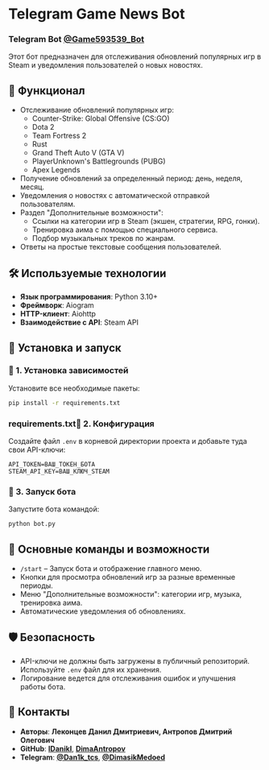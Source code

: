 # Telegram Game News Bot  
### Telegram Bot [@Game593539_Bot](https://web.telegram.org/a/#7540008294)
Этот бот предназначен для отслеживания обновлений популярных игр в Steam и уведомления пользователей о новых новостях.

## 📌 Функционал

- Отслеживание обновлений популярных игр:
  - Counter-Strike: Global Offensive (CS\:GO)
  - Dota 2
  - Team Fortress 2
  - Rust
  - Grand Theft Auto V (GTA V)
  - PlayerUnknown's Battlegrounds (PUBG)
  - Apex Legends
- Получение обновлений за определенный период: день, неделя, месяц.
- Уведомления о новостях с автоматической отправкой пользователям.
- Раздел "Дополнительные возможности":
  - Ссылки на категории игр в Steam (экшен, стратегии, RPG, гонки).
  - Тренировка аима с помощью специального сервиса.
  - Подбор музыкальных треков по жанрам.
- Ответы на простые текстовые сообщения пользователей.

## 🛠 Используемые технологии

- **Язык программирования**: Python 3.10+
- **Фреймворк**: Aiogram
- **HTTP-клиент**: Aiohttp
- **Взаимодействие с API**: Steam API

## 🚀 Установка и запуск

### 🔹 1. Установка зависимостей

Установите все необходимые пакеты:

```bash
pip install -r requirements.txt
```

### requirements.txt🔹 2. Конфигурация

Создайте файл `.env` в корневой директории проекта и добавьте туда свои API-ключи:

```env
API_TOKEN=ВАШ_ТОКЕН_БОТА
STEAM_API_KEY=ВАШ_КЛЮЧ_STEAM
```

### 🔹 3. Запуск бота

Запустите бота командой:

```bash
python bot.py
```

## 🔧 Основные команды и возможности

- `/start` – Запуск бота и отображение главного меню.
- Кнопки для просмотра обновлений игр за разные временные периоды.
- Меню "Дополнительные возможности": категории игр, музыка, тренировка аима.
- Автоматические уведомления об обновлениях.

## 🛡 Безопасность

- API-ключи не должны быть загружены в публичный репозиторий. Используйте `.env` файл для их хранения.
- Логирование ведется для отслеживания ошибок и улучшения работы бота.

## 🤝 Контакты
- **Авторы**: **Леконцев Данил Дмитриевич, Антропов Дмитрий Олегович**
- **GitHub**: **[lDanikl](https://github.com/lDanikl)**, **[DimaAntropov](https://github.com/DimaAntropov)**
- **Telegram**: **[@Dan1k_tcs](https://t.me/Dan1k_tcs)**, **[@DimasikMedoed](https://t.me/DimasikMedoed)**

